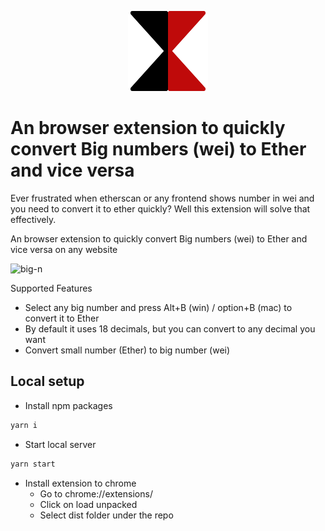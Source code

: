 <p align="center">
  <img width="128" height="128" src="/src/public/BigNumberLogo128.png?raw=true">
</p>


# An browser extension to quickly convert Big numbers (wei) to Ether and vice versa

Ever frustrated when etherscan or any frontend shows number in wei and you need to convert it to ether quickly? Well this extension will solve that effectively.

An browser extension to quickly convert Big numbers (wei) to Ether and vice versa on any website

<img width="1280" alt="big-n" src="https://user-images.githubusercontent.com/24666922/186257317-61ec4b4b-6c95-4222-8c98-af36f62e2ea8.png">


Supported Features
- Select any big number and press Alt+B (win) / option+B (mac)  to convert it to Ether
- By default it uses 18 decimals, but you can convert to any decimal you want
- Convert small number (Ether) to big number (wei)

## Local setup

- Install npm packages
```sh
yarn i
```

- Start local server
```sh
yarn start
```

- Install extension to chrome 
  - Go to chrome://extensions/
  - Click on load unpacked
  - Select dist folder under the repo

